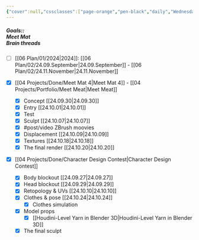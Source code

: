 ```yaml
---
{"cover":null,"cssclasses":["page-orange","pen-black","daily","Wednesday"],"done":false,"date":"2024-10-01","dg-publish":true,"permalink":"/06-plan/02/24-10-october/","contentClasses":"page-orange pen-black daily Wednesday","dgPassFrontmatter":true,"noteIcon":"","created":"2025-01-21T01:20:17.285+10:00","updated":"2025-01-21T16:22:09.381+10:00"}
---
```



##### Goals::</br>Meet Mat </br>Brain threads

- [ ] [[06 Plan/01/2024\|2024]]: [[06 Plan/02/24.09.September\|24.09.September]] - [[06 Plan/02/24.11.November\|24.11.November]]


- [x] [[04 Projects/Done/Meet Mat 4\|Meet Mat 4]] - [[04 Projects/Portfolio/Meet Meat\|Meet Meat]]
	 - [x] Concept [[24.09.30\|24.09.30]]
	 - [x] Entry [[24.10.01\|24.10.01]]
	- [x] Test
	- [x] Sculpt [[24.10.07\|24.10.07]]
	- [x] #post/video ZBrush moovies
	- [x] Displacement [[24.10.09\|24.10.09]]
	- [x] Textures [[24.10.18\|24.10.18]]
	- [x] The final render [[24.10.20\|24.10.20]]

- [x] [[04 Projects/Done/Character Design Contest\|Character Design Contest]]
	- [x] Body blockout [[24.09.27\|24.09.27]]
	- [x] Head blockout [[24.09.29\|24.09.29]]
	- [x] Retopology & UVs [[24.10.10\|24.10.10]]
	- [x] Clothes & pose [[24.10.24\|24.10.24]]
		 - [x] Clothes simulation
	- [x] Model props
		- [x] [[Houdini-Level Yarn in Blender 3D\|Houdini-Level Yarn in Blender 3D]]
	- [x] The final sculpt
